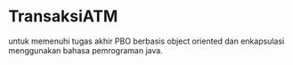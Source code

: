 # TransaksiATM
untuk memenuhi tugas akhir PBO berbasis object oriented dan enkapsulasi menggunakan bahasa pemrograman java. 
